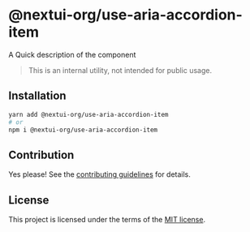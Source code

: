 # @nextui-org/use-aria-accordion-item

A Quick description of the component

> This is an internal utility, not intended for public usage.

## Installation

```sh
yarn add @nextui-org/use-aria-accordion-item
# or
npm i @nextui-org/use-aria-accordion-item
```

## Contribution

Yes please! See the
[contributing guidelines](https://github.com/nextui-org/nextui/blob/master/CONTRIBUTING.md)
for details.

## License

This project is licensed under the terms of the
[MIT license](https://github.com/nextui-org/nextui/blob/master/LICENSE).
